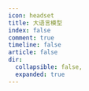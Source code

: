 ```yaml
---
icon: headset
title: 大语言模型
index: false
comment: true
timeline: false
article: false
dir:
  collapsible: false,
  expanded: true
---
```

